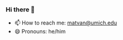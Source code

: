 ### Hi there 👋

- 📫 How to reach me: matvan@umich.edu
- 😄 Pronouns: he/him

<!-- - 🔭 I’m currently working on ...
- 🌱 I’m currently learning ...
- 👯 I’m looking to collaborate on ...
- 🤔 I’m looking for help with ...
- 💬 Ask me about ...
- ⚡ Fun fact: ... -->
